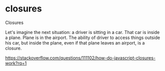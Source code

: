 # closures

Closures

Let's imagine the next situation: a driver is sitting in a car. That car is inside a plane. Plane is in the airport. The ability of driver to access things outside his car, but inside the plane, even if that plane leaves an airport, is a closure.

https://stackoverflow.com/questions/111102/how-do-javascript-closures-work?rq=1
